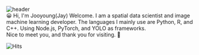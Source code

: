 
![header](https://capsule-render.vercel.app/api?height=150&text=Welcome&desc=Jooyoung's%20github&color=FFD580&fontAlignY=30&fontColor=ffffff&animation=fadeIn&fontSize=60&descAlign=75&descAlignY=40&type=waving)<br />
😀 Hi, I'm Jooyoung(Jay) Welcome. I am a spatial data scientist and image machine learning developer. The languages I mainly use are Python, R, and C++. Using Node.js, PyTorch, and YOLO as frameworks.<br /> Nice to meet you, and thank you for visiting. 👋 <br />

![Hits](https://hits.seeyoufarm.com/api/count/incr/badge.svg?url=https%3A%2F%2Fgithub.com%2FJooyoung01%2F&count_bg=%2379C83D&title_bg=%23555555&icon=angellist.svg&icon_color=%23E7E7E7&title=hits&edge_flat=false)
